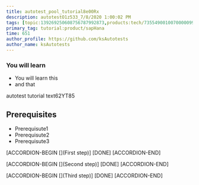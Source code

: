 ```yaml
---
title: autotest_pool_tutorial8e00Rx
description: autotestO1z533_7/8/2020 1:00:02 PM
tags: [topic:139269250608756787992873,products:tech/73554900100700000996,tutorial:experience/advanced]
primary_tag: tutorial:product/sapHana
time: 651
author_profile: https://github.com/ksAutotests
author_name: ksAutotests
---
```

### You will learn
- You will learn this
- and that

autotest tutorial text62YT85

## Prerequisites
- Prerequisute1
- Prerequisute2
- Prerequisute3

[ACCORDION-BEGIN [](First step)]
[DONE]
[ACCORDION-END]

[ACCORDION-BEGIN [](Second step)]
[DONE]
[ACCORDION-END]

[ACCORDION-BEGIN [](Third step)]
[DONE]
[ACCORDION-END]

